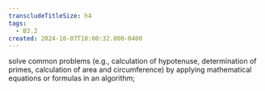 ```yaml
---
transcludeTitleSize: h4
tags:
  - B3.2
created: 2024-10-07T10:00:32.000-0400
---
```

solve common problems (e.g., calculation of hypotenuse, determination of primes, calculation of area and circumference) by applying mathematical equations or formulas in an algorithm;